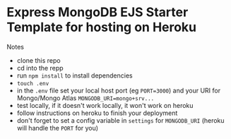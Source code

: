 # Express MongoDB EJS Starter Template for hosting on Heroku

Notes
- clone this repo
- cd into the repp
- run `npm install` to install dependencies
- `touch .env`
- in the `.env` file set your local host port (eg `PORT=3000`) and your URI for Mongo/Mongo Atlas `MONGODB_URI=mongo+srv...`
- test locally, if it doesn't work locally, it won't work on heroku
- follow instructions on heroku to finish your deployment
- don't forget to set a config variable in `settings` for `MONGODB_URI` (heroku will handle the `PORT` for you)
